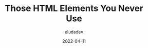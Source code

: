 ---
author: eludadev
date: 2022-04-11
publisher: thepracticaldev
tags:
  - html
  - semantics
target_url: https://dev.to/eludadev/those-html-elements-you-never-use-16bi
title: Those HTML Elements You Never Use
---
